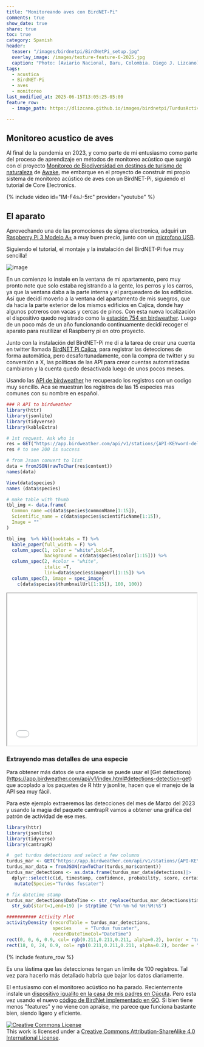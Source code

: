 ```yaml
---
title: "Monitoreando aves con BirdNET-Pi"
comments: true
show_date: true
share: true
toc: true
category: Spanish
header:
  teaser: "/images/birdnetpi/BirdNetPi_setup.jpg"
  overlay_image: /images/texture-feature-6-2025.jpg
  caption: "Photo: [Aviario Nacional, Baru, Colombia. Diego J. Lizcano](https://www.instagram.com/walking_tapir/)"
tags:
  - acustica
  - BirdNET-Pi 
  - aves
  - monitoreo
last_modified_at: 2025-06-15T13:05:25-05:00
feature_row:
  - image_path: https://dlizcano.github.io/images/birdnetpi/TurdusActivity.png

---
```


## Monitoreo acustico de aves 

Al final de la pandemia en 2023, y como parte de mi entusiasmo como parte del proceso de aprendizaje en métodos de monitoreo acústico que surgió con el proyecto [Monitoreo de Biodiversidad en destinos de turismo de naturaleza](https://monitoreo-acustico.netlify.app/es/) de [Awake](https://www.awake.travel/), me embarque en el proyecto de construir mi propio sistema de monitoreo acústico de aves con un BirdNET-Pi, siguiendo el tutorial de Core Electronics.

{% include video id="IM-F4sJ-5rc" provider="youtube" %}  

## El aparato 

Aprovechando una de las promociones de sigma electronica, adquiri un [Raspberry Pi 3 Modelo A+](https://www.sigmaelectronica.net/producto/rpi3-a/) a muy buen precio, junto con un [microfono USB](https://www.sigmaelectronica.net/producto/adafr-3367/). 

Siguiendo el tutorial, el montaje y la instalación del BirdNET-Pi fue muy sencilla! 

![image](https://dlizcano.github.io/images/birdnetpi/BirdNetPi_setup.jpg)

En un comienzo lo instale en la ventana de mi apartamento, pero muy pronto note que solo estaba registrando a la gente, los perros y los carros, ya que la ventana daba a la parte interna y el parqueadero de los edificios. Así que decidí moverlo a la ventana del apartamento de mis suegros, que da hacia la parte exterior de los mismos edificios en Cajica, donde hay algunos potreros con vacas y cercas de pinos. Con esta nueva localización el dispositivo quedo registrado como la [estación 754 en birdweather](https://t.co/vKG0YMxY6K). Luego de un poco más de un año funcionando continuamente decidí recoger el aparato para reutilizar el Raspberry pi en otro proyecto. 

Junto con la instalación del BirdNET-Pi me di a la tarea de crear una cuenta en twitter llamada [BirdNET Pi Cajica](https://x.com/BirdNetPi_Cajic), para registrar las detecciones de forma automática, pero desafortunadamente, con la compra de twitter y su conversión a X, las políticas de las API para crear cuentas automatizadas cambiaron y la cuenta quedo desactivada luego de unos pocos meses.  

Usando las [API de birdweather](https://app.birdweather.com/api/) he recuperado los registros con un codigo muy sencillo. Aca se muestran los registros de las 15 especies mas comunes con su nombre en español.


```r
### R API to birdweather
library(httr)
library(jsonlite)
library(tidyverse)
library(kableExtra)

# 1st request. Ask who is
res = GET("https://app.birdweather.com/api/v1/stations/{API-KEYword-del-dispositivo}/species?period=all&locale=es")
res # to see 200 is success 

# from Jsaon convert to list
data = fromJSON(rawToChar(res$content))
names(data)

View(data$species)
names (data$species)

# make table with thumb
tbl_img <- data.frame(
  Common_name =c(data$species$commonName[1:15]),
  Scientific_name = c(data$species$scientificName[1:15]),
  Image = ""
)

tbl_img  %>% kbl(booktabs = T) %>%
  kable_paper(full_width = F) %>%
  column_spec(1, color = "white",bold=T,
              background = c(data$species$color[1:15])) %>% 
  column_spec(2, #color = "white",
              italic =T,
              link=data$species$imageUrl[1:15]) %>% 
  column_spec(3, image = spec_image(
    c(data$species$thumbnailUrl[1:15]), 100, 100)) 


```


<iframe
  id="inlineFrameExample"
  title="Inline Frame Example"
  width="500"
  height="400"
  src="/content/BirdNetPi_Cajic.html">
</iframe>

### Extrayendo mas detalles de una especie

Para obtener más datos de una especie se puede usar el [Get detections)(https://app.birdweather.com/api/v1/index.html#detections-detection-get) que acoplado a los paquetes de R httr y jsonlite, hacen que el manejo de la API sea muy fácil. 

Para este ejemplo extraeremos las detecciones del mes de Marzo del 2023 y usando la magia del paquete camtrapR vamos a obtener una gráfica del patrón de actividad de ese mes. 


```r
library(httr)
library(jsonlite)
library(tidyverse)
library(camtrapR)

#  get turdus detections and select a few columns
turdus_mar <- GET("https://app.birdweather.com/api/v1/stations/{API-KEYword-del-dispositivo}/detections?from=2023-03-01&to=2023-03-31&speciesId=422&locale=es")
turdus_mar_data = fromJSON(rawToChar(turdus_mar$content))
turdus_mar_detections <- as.data.frame(turdus_mar_data$detections)|> 
  dplyr::select(c(id, timestamp, confidence, probability, score, certainty)) |> 
   mutate(Species="Turdus fuscater")

# fix datetime stamp
turdus_mar_detections$DateTime <- str_replace(turdus_mar_detections$timestamp, "T", " ") |> 
  str_sub(start=1,end=19) |> strptime ("%Y-%m-%d %H:%M:%S")

########### Activity Plot
activityDensity (recordTable = turdus_mar_detections,
                 species     = "Turdus fuscater",
                 recordDateTimeCol="DateTime") 
rect(0, 0, 6, 0.9, col= rgb(0.211,0.211,0.211, alpha=0.2), border = "transparent")
rect(18, 0, 24, 0.9, col= rgb(0.211,0.211,0.211, alpha=0.2), border = "transparent")

```

{% include feature_row %}

Es una lástima que las detecciones tengan un límite de 100 registros. Tal vez para hacerlo más detallado habría que bajar los datos diariamente. 

El entusiasmo con el monitoreo acústico no ha parado. Recientemente instale un [dispositivo igualito en la casa de mis padres en Cúcuta](https://app.birdweather.com/stations/2595). Pero esta vez usando el nuevo [código de BirdNet implementado en GO](https://github.com/tphakala/birdnet-go). Si bien tiene menos "features" y no viene con apraise, me parece que funciona bastante bien, siendo ligero y eficiente. 

<a rel="license" href="http://creativecommons.org/licenses/by-sa/4.0/"><img alt="Creative Commons License" style="border-width:0" src="http://i.creativecommons.org/l/by-sa/4.0/88x31.png" /></a><br />This work is licensed under a <a rel="license" href="http://creativecommons.org/licenses/by-sa/4.0/">Creative Commons Attribution-ShareAlike 4.0 International License</a>.
